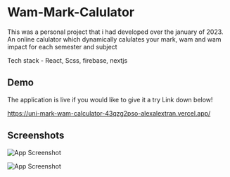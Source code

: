 
# Wam-Mark-Calulator

This was a personal project that i had developed over the january of 2023.
An online calulator which dynamically calulates your mark, wam and wam impact for each semester and subject

Tech stack - React, Scss, firebase, nextjs




## Demo

The application is live if you would like to give it a try Link down below!

https://uni-mark-wam-calculator-43qzg2pso-alexalextran.vercel.app/
## Screenshots

![App Screenshot](https://i.imgur.com/Gsp6VeO.png)

![App Screenshot](https://i.imgur.com/9fo2bkF.png)

